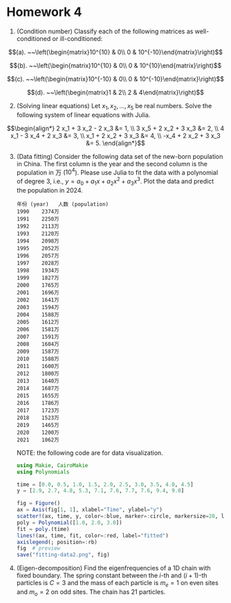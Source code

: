 # Homework 4

1. (Condition number) Classify each of the following matrices as well-conditioned or ill-conditioned:
```math
(a). ~~\left(\begin{matrix}10^{10} & 0\\ 0 & 10^{-10}\end{matrix}\right)
```
```math
(b). ~~\left(\begin{matrix}10^{10} & 0\\ 0 & 10^{10}\end{matrix}\right)
```
```math
(c). ~~\left(\begin{matrix}10^{-10} & 0\\ 0 & 10^{-10}\end{matrix}\right)
```
```math
(d). ~~\left(\begin{matrix}1 & 2\\ 2 & 4\end{matrix}\right)
```

2. (Solving linear equations) Let $x_1, x_2, \ldots, x_5$ be real numbers. Solve the following system of linear equations with Julia.
```math
\begin{align*}
2 x_1 + 3 x_2 - 2 x_3 &= 1, \\
3 x_5 + 2 x_2 + 3 x_3 &= 2, \\
4 x_1 - 3 x_4 + 2 x_3 &= 3, \\
x_1 + 2 x_2 + 3 x_3 &= 4, \\
-x_4 + 2 x_2 + 3 x_3 &= 5.
\end{align*}
```

3. (Data fitting) Consider the following data set of the new-born population in China. The first column is the year and the second column is the population in 万 ($10^4$). Please use Julia to fit the data with a polynomial of degree 3, i.e., $y = a_0 + a_1 x + a_2 x^2 + a_3 x^3$. Plot the data and predict the population in 2024.
    ```
    年份 (year)	人数 (population)
    1990	2374万	 
    1991	2250万	 
    1992	2113万	 
    1993	2120万	 
    1994	2098万
    1995	2052万	 
    1996	2057万	 
    1997	2028万	 
    1998	1934万
    1999	1827万	 
    2000	1765万	 
    2001	1696万	 
    2002	1641万	 
    2003	1594万
    2004	1588万	 
    2005	1612万	 
    2006	1581万	 
    2007	1591万	 
    2008	1604万	 
    2009	1587万	 
    2010	1588万
    2011	1600万	 
    2012	1800万
    2013	1640万	 
    2014	1687万	 
    2015	1655万	 
    2016	1786万
    2017	1723万	 
    2018	1523万	 
    2019	1465万	 
    2020	1200万	 
    2021	1062万
    ```

    NOTE: the following code are for data visualization.
    ```julia
    using Makie, CairoMakie
    using Polynomials

    time = [0.0, 0.5, 1.0, 1.5, 2.0, 2.5, 3.0, 3.5, 4.0, 4.5]
    y = [2.9, 2.7, 4.8, 5.3, 7.1, 7.6, 7.7, 7.6, 9.4, 9.0]

    fig = Figure()
    ax = Axis(fig[1, 1], xlabel="Time", ylabel="y")
    scatter!(ax, time, y, color=:blue, marker=:circle, markersize=20, label="data")
    poly = Polynomial([1.0, 2.0, 3.0])
    fit = poly.(time)
    lines!(ax, time, fit, color=:red, label="fitted")
    axislegend(; position=:rb)
    fig  # preview
    save("fitting-data2.png", fig)

    ```

4. (Eigen-decomposition) Find the eigenfrequencies of a 1D chain with fixed boundary. The spring constant between the $i$-th and $(i+1)$-th particles is $C = 3$ and the mass of each particle is $m_e = 1$ on even sites and $m_o = 2$ on odd sites. The chain has $21$ particles.

